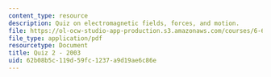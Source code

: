 ```yaml
---
content_type: resource
description: Quiz on electromagnetic fields, forces, and motion.
file: https://ol-ocw-studio-app-production.s3.amazonaws.com/courses/6-641-electromagnetic-fields-forces-and-motion-spring-2005/62b08b5c119d59fc1237a9d19ae6c86e_quiz2.pdf
file_type: application/pdf
resourcetype: Document
title: Quiz 2 - 2003
uid: 62b08b5c-119d-59fc-1237-a9d19ae6c86e
---
```

